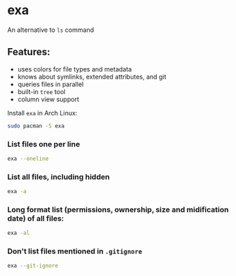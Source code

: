 # exa

An alternative to `ls` command

## Features:

- uses colors for file types and metadata
- knows about symlinks, extended attributes, and git
- queries files in parallel
- built-in `tree` tool
- column view support

Install `exa` in Arch Linux:

```sh
sudo pacman -S exa
```

### List files one per line

```sh
exa --oneline
```

### List all files, including hidden

```sh
exa -a
```

### Long format list (permissions, ownership, size and midification date) of all files:

```sh
exa -al
```

### Don't list files mentioned in `.gitignore`

```sh
exa --git-ignore
```
